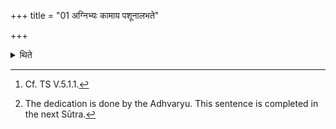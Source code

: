+++
title = "01 अग्निभ्यः कामाय पशूनालभते"

+++

<details><summary>थिते</summary>

1. (The Adhvaryu) seizes victims with their testicles intact[^1] (for being offered) to Agni Kāma. After a hornless he-goat is dedicated to Prajāpati[^3] a horse, a bull, a ram and a he-goat are dedicated,   


[^1]: Cf. TS V.5.1.1.  

[^2]: Cp. TS V.1.8.2; V.5.1.1; MS III.1.10 where the word Kama is not used. KS XIX.8 uses the expression Agnibhyaḥ kāmebhayaḥ.  

[^3]: The dedication is done by the Adhvaryu. This sentence is completed in the next Sūtra.   
</details>
